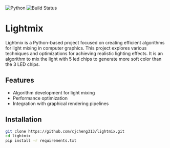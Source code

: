 ![Python](https://img.shields.io/badge/Python-3.8-blue)
![Build Status](https://img.shields.io/badge/build-passing-brightgreen)
# Lightmix

Lightmix is a Python-based project focused on creating efficient algorithms for light mixing in computer graphics. This project explores various techniques and optimizations for achieving realistic lighting effects. It is an algorithm to mix the light with 5 led chips to generate more soft color than the 3 LED chips.

## Features
- Algorithm development for light mixing
- Performance optimization
- Integration with graphical rendering pipelines

## Installation
```bash
git clone https://github.com/cjcheng313/lightmix.git
cd lightmix
pip install -r requirements.txt
